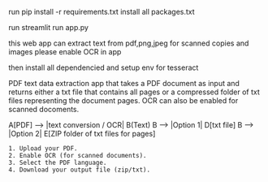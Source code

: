 run pip install -r requirements.txt
install all packages.txt

run streamlit run app.py

this web app can extract text from pdf,png,jpeg 
for scanned copies and images please enable OCR in app

then install all dependencied and setup env for tesseract 

PDF text data extraction app that takes a PDF document as input and returns either a txt file that contains all pages or a compressed folder of txt files representing the document pages. OCR can also be enabled for scanned docoments.


A[PDF] --> |text conversion / OCR| B(Text)
B --> |Option 1| D[txt file]
B --> |Option 2| E[ZIP folder of txt files for pages]

```
1. Upload your PDF.
2. Enable OCR (for scanned documents).
3. Select the PDF language.
4. Download your output file (zip/txt).


